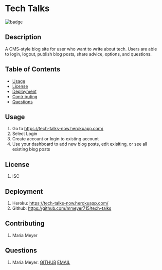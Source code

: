 # Tech Talks

![badge](https://img.shields.io/badge/license-ISC-blueviolet)


## Description
A CMS-style blog site for user who want to write about tech. Users are able to login, logout, publish blog posts, share advice, options, and questions.

## Table of Contents

* [Usage](#usage)
* [License](#license)
* [Deployment](#deployment)
* [Contributing](#contributing)
* [Questions](#questions)

## Usage
1. Go to https://tech-talks-now.herokuapp.com/
2. Select Login
3. Create account or login to existing account
4. Use your dashboard to add new blog posts, edit exisiting, or see all existing blog posts

## License
1. ISC

## Deployment
1. Heroku: https://tech-talks-now.herokuapp.com/
2. Github: https://github.com/mmeyer715/tech-talks

## Contributing
1. Maria Meyer

## Questions
1. Maria Meyer: [GITHUB](https://github.com/mmeyer715)	[EMAIL](mailto:mbean1216@icloud.com)